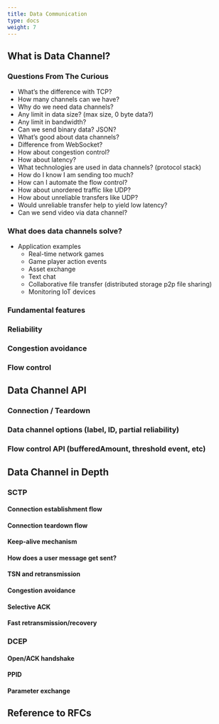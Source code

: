 ```yaml
---
title: Data Communication
type: docs
weight: 7
---
```


## What is Data Channel?

### Questions From The Curious 

* What’s the difference with TCP?
* How many channels can we have?
* Why do we need data channels?
* Any limit in data size? (max size, 0 byte data?)
* Any limit in bandwidth?
* Can we send binary data? JSON?
* What’s good about data channels?
* Difference from WebSocket?
* How about congestion control?
* How about latency?
* What technologies are used in data channels? (protocol stack)
* How do I know I am sending too much?
* How can I automate the flow control?
* How about unordered traffic like UDP?
* How about unreliable transfers like UDP?
* Would unreliable transfer help to yield low latency?
* Can we send video via data channel?

### What does data channels solve?
* Application examples
  - Real-time network games
  - Game player action events
  - Asset exchange
  - Text chat
  - Collaborative file transfer (distributed storage p2p file sharing)
  - Monitoring IoT devices

### Fundamental features
### Reliability
### Congestion avoidance
### Flow control

## Data Channel API
### Connection / Teardown
### Data channel options (label, ID, partial reliability)
### Flow control API (bufferedAmount, threshold event, etc)

## Data Channel in Depth
### SCTP
#### Connection establishment flow
#### Connection teardown flow
#### Keep-alive mechanism
#### How does a user message get sent?
#### TSN and retransmission
#### Congestion avoidance
#### Selective ACK
#### Fast retransmission/recovery

### DCEP
#### Open/ACK handshake
#### PPID
#### Parameter exchange

## Reference to RFCs

